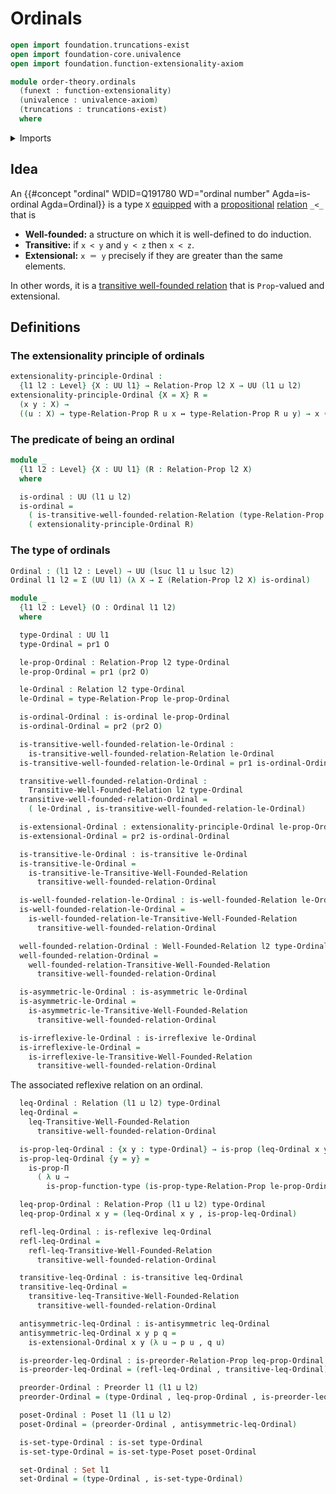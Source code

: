 # Ordinals

```agda
open import foundation.truncations-exist
open import foundation-core.univalence
open import foundation.function-extensionality-axiom

module order-theory.ordinals
  (funext : function-extensionality)
  (univalence : univalence-axiom)
  (truncations : truncations-exist)
  where
```

<details><summary>Imports</summary>

```agda
open import foundation.binary-relations funext univalence truncations
open import foundation.cartesian-product-types funext univalence
open import foundation.dependent-pair-types
open import foundation.dependent-products-propositions funext
open import foundation.identity-types funext
open import foundation.logical-equivalences funext
open import foundation.propositions funext univalence
open import foundation.sets funext univalence
open import foundation.universe-levels

open import order-theory.posets funext univalence truncations
open import order-theory.preorders funext univalence truncations
open import order-theory.transitive-well-founded-relations funext univalence truncations
open import order-theory.well-founded-relations funext univalence truncations
```

</details>

## Idea

An
{{#concept "ordinal" WDID=Q191780 WD="ordinal number" Agda=is-ordinal Agda=Ordinal}}
is a type `X` [equipped](foundation.structure.md) with a
[propositional](foundation-core.propositions.md)
[relation](foundation.binary-relations.md) `_<_` that is

- **Well-founded:** a structure on which it is well-defined to do induction.
- **Transitive:** if `x < y` and `y < z` then `x < z`.
- **Extensional:** `x ＝ y` precisely if they are greater than the same
  elements.

In other words, it is a
[transitive well-founded relation](order-theory.transitive-well-founded-relations.md)
that is `Prop`-valued and extensional.

## Definitions

### The extensionality principle of ordinals

```agda
extensionality-principle-Ordinal :
  {l1 l2 : Level} {X : UU l1} → Relation-Prop l2 X → UU (l1 ⊔ l2)
extensionality-principle-Ordinal {X = X} R =
  (x y : X) →
  ((u : X) → type-Relation-Prop R u x ↔ type-Relation-Prop R u y) → x ＝ y
```

### The predicate of being an ordinal

```agda
module _
  {l1 l2 : Level} {X : UU l1} (R : Relation-Prop l2 X)
  where

  is-ordinal : UU (l1 ⊔ l2)
  is-ordinal =
    ( is-transitive-well-founded-relation-Relation (type-Relation-Prop R)) ×
    ( extensionality-principle-Ordinal R)
```

### The type of ordinals

```agda
Ordinal : (l1 l2 : Level) → UU (lsuc l1 ⊔ lsuc l2)
Ordinal l1 l2 = Σ (UU l1) (λ X → Σ (Relation-Prop l2 X) is-ordinal)

module _
  {l1 l2 : Level} (O : Ordinal l1 l2)
  where

  type-Ordinal : UU l1
  type-Ordinal = pr1 O

  le-prop-Ordinal : Relation-Prop l2 type-Ordinal
  le-prop-Ordinal = pr1 (pr2 O)

  le-Ordinal : Relation l2 type-Ordinal
  le-Ordinal = type-Relation-Prop le-prop-Ordinal

  is-ordinal-Ordinal : is-ordinal le-prop-Ordinal
  is-ordinal-Ordinal = pr2 (pr2 O)

  is-transitive-well-founded-relation-le-Ordinal :
    is-transitive-well-founded-relation-Relation le-Ordinal
  is-transitive-well-founded-relation-le-Ordinal = pr1 is-ordinal-Ordinal

  transitive-well-founded-relation-Ordinal :
    Transitive-Well-Founded-Relation l2 type-Ordinal
  transitive-well-founded-relation-Ordinal =
    ( le-Ordinal , is-transitive-well-founded-relation-le-Ordinal)

  is-extensional-Ordinal : extensionality-principle-Ordinal le-prop-Ordinal
  is-extensional-Ordinal = pr2 is-ordinal-Ordinal

  is-transitive-le-Ordinal : is-transitive le-Ordinal
  is-transitive-le-Ordinal =
    is-transitive-le-Transitive-Well-Founded-Relation
      transitive-well-founded-relation-Ordinal

  is-well-founded-relation-le-Ordinal : is-well-founded-Relation le-Ordinal
  is-well-founded-relation-le-Ordinal =
    is-well-founded-relation-le-Transitive-Well-Founded-Relation
      transitive-well-founded-relation-Ordinal

  well-founded-relation-Ordinal : Well-Founded-Relation l2 type-Ordinal
  well-founded-relation-Ordinal =
    well-founded-relation-Transitive-Well-Founded-Relation
      transitive-well-founded-relation-Ordinal

  is-asymmetric-le-Ordinal : is-asymmetric le-Ordinal
  is-asymmetric-le-Ordinal =
    is-asymmetric-le-Transitive-Well-Founded-Relation
      transitive-well-founded-relation-Ordinal

  is-irreflexive-le-Ordinal : is-irreflexive le-Ordinal
  is-irreflexive-le-Ordinal =
    is-irreflexive-le-Transitive-Well-Founded-Relation
      transitive-well-founded-relation-Ordinal
```

The associated reflexive relation on an ordinal.

```agda
  leq-Ordinal : Relation (l1 ⊔ l2) type-Ordinal
  leq-Ordinal =
    leq-Transitive-Well-Founded-Relation
      transitive-well-founded-relation-Ordinal

  is-prop-leq-Ordinal : {x y : type-Ordinal} → is-prop (leq-Ordinal x y)
  is-prop-leq-Ordinal {y = y} =
    is-prop-Π
      ( λ u →
        is-prop-function-type (is-prop-type-Relation-Prop le-prop-Ordinal u y))

  leq-prop-Ordinal : Relation-Prop (l1 ⊔ l2) type-Ordinal
  leq-prop-Ordinal x y = (leq-Ordinal x y , is-prop-leq-Ordinal)

  refl-leq-Ordinal : is-reflexive leq-Ordinal
  refl-leq-Ordinal =
    refl-leq-Transitive-Well-Founded-Relation
      transitive-well-founded-relation-Ordinal

  transitive-leq-Ordinal : is-transitive leq-Ordinal
  transitive-leq-Ordinal =
    transitive-leq-Transitive-Well-Founded-Relation
      transitive-well-founded-relation-Ordinal

  antisymmetric-leq-Ordinal : is-antisymmetric leq-Ordinal
  antisymmetric-leq-Ordinal x y p q =
    is-extensional-Ordinal x y (λ u → p u , q u)

  is-preorder-leq-Ordinal : is-preorder-Relation-Prop leq-prop-Ordinal
  is-preorder-leq-Ordinal = (refl-leq-Ordinal , transitive-leq-Ordinal)

  preorder-Ordinal : Preorder l1 (l1 ⊔ l2)
  preorder-Ordinal = (type-Ordinal , leq-prop-Ordinal , is-preorder-leq-Ordinal)

  poset-Ordinal : Poset l1 (l1 ⊔ l2)
  poset-Ordinal = (preorder-Ordinal , antisymmetric-leq-Ordinal)

  is-set-type-Ordinal : is-set type-Ordinal
  is-set-type-Ordinal = is-set-type-Poset poset-Ordinal

  set-Ordinal : Set l1
  set-Ordinal = (type-Ordinal , is-set-type-Ordinal)
```
